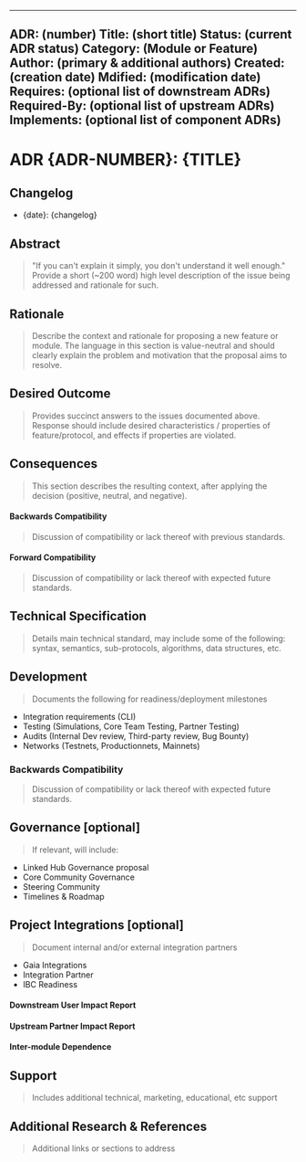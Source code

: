 <!--
order: false
-->

---
ADR: (number)
Title: (short title)
Status: (current ADR status)
Category: (Module or Feature)
Author: (primary & additional authors)
Created: (creation date)
Mdified: (modification date)
Requires: (optional list of downstream ADRs)
Required-By: (optional list of upstream ADRs)
Implements: (optional list of component ADRs)
---

# ADR {ADR-NUMBER}: {TITLE}

## Changelog

- {date}: {changelog}

## Abstract

> "If you can't explain it simply, you don't understand it well enough." Provide  a short (~200 word) high level description of the issue being addressed and rationale for such.

## Rationale
> Describe the context and rationale for proposing a new feature or module. The language in this section is value-neutral and should clearly explain the problem and motivation that the proposal aims to resolve.

## Desired Outcome
> Provides succinct answers to the issues documented above. Response should include desired characteristics / properties of feature/protocol, and effects if properties are violated.

## Consequences
> This section describes the resulting context, after applying the decision (positive, neutral, and negative).

#### Backwards Compatibility
> Discussion of compatibility or lack thereof with previous standards.

#### Forward Compatibility
> Discussion of compatibility or lack thereof with expected future standards.

## Technical Specification
> Details main technical standard, may include some of the following: syntax, semantics, sub-protocols, algorithms, data structures, etc.

## Development
> Documents the following for readiness/deployment milestones
- Integration requirements (CLI)
- Testing (Simulations, Core Team Testing, Partner Testing)
- Audits (Internal Dev review, Third-party review, Bug Bounty)
- Networks (Testnets, Productionnets, Mainnets)

### Backwards Compatibility
> Discussion of compatibility or lack thereof with expected future standards.

## Governance [optional]
> If relevant, will include:
- Linked Hub Governance proposal
- Core Community Governance
- Steering Community
- Timelines & Roadmap

## Project Integrations [optional]
> Document internal and/or external integration partners
- Gaia Integrations
- Integration Partner
- IBC Readiness
#### Downstream User Impact Report
#### Upstream Partner Impact Report
#### Inter-module Dependence

## Support
> Includes additional technical, marketing, educational, etc support

## Additional Research & References
> Additional links or sections to address
